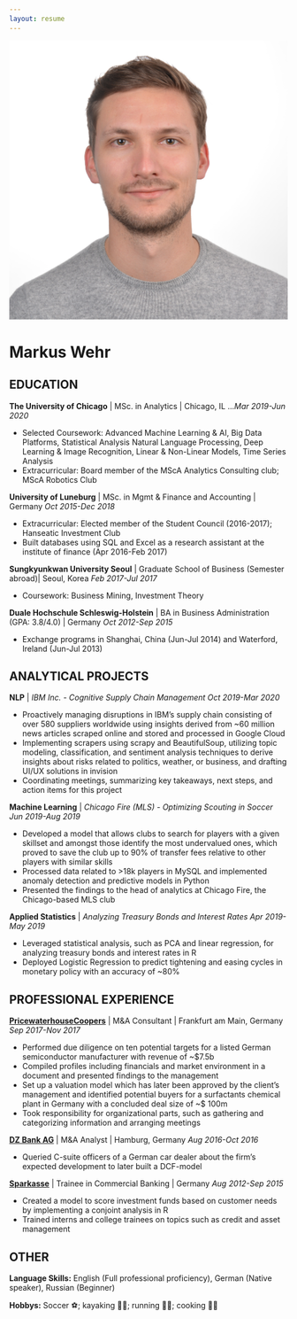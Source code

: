 ```yaml
---
layout: resume
---
```


![](images/MarkusWehr_headshot.jpg)

# Markus Wehr

## EDUCATION

**The University of Chicago** | MSc. in Analytics | Chicago, IL
...*Mar 2019-Jun 2020*
* Selected Coursework: Advanced Machine Learning & AI, Big Data Platforms, Statistical Analysis  Natural Language Processing, Deep Learning & Image Recognition, Linear & Non-Linear Models, Time Series Analysis 
* Extracurricular: Board member of the MScA Analytics Consulting club; MScA Robotics Club 

**University of Luneburg** | MSc. in Mgmt & Finance and Accounting | Germany
 *Oct 2015-Dec 2018*
* Extracurricular: Elected member of the Student Council (2016-2017); Hanseatic Investment Club 
* Built databases using SQL and Excel as a research assistant at the institute of finance (Apr 2016-Feb 2017) 

**Sungkyunkwan University Seoul** | Graduate School of Business (Semester abroad)| Seoul, Korea
 *Feb 2017-Jul 2017* 
* Coursework: Business Mining, Investment Theory 

**Duale Hochschule Schleswig-Holstein** | BA in Business Administration (GPA: 3.8/4.0) | Germany
 *Oct 2012-Sep 2015* 
* Exchange programs in Shanghai, China (Jun-Jul 2014) and Waterford, Ireland (Jun-Jul 2013)

## ANALYTICAL PROJECTS

**NLP** | *IBM Inc. - Cognitive Supply Chain Management*
 *Oct 2019-Mar 2020*
* Proactively managing disruptions in IBM’s supply chain consisting of over 580 suppliers worldwide using insights derived from ~60 million news articles scraped online and stored and processed in Google Cloud 
* Implementing scrapers using scrapy and BeautifulSoup, utilizing topic modeling, classification, and sentiment analysis techniques to derive insights about risks related to politics, weather, or business, and drafting UI/UX solutions in invision 
* Coordinating meetings, summarizing key takeaways, next steps, and action items for this project

**Machine Learning** | *Chicago Fire (MLS) - Optimizing Scouting in Soccer*
 *Jun 2019-Aug 2019*
* Developed a model that allows clubs to search for players with a given skillset and amongst those identify the most undervalued ones, which proved to save the club up to 90% of transfer fees relative to other players with similar skills 
* Processed data related to >18k players in MySQL and implemented anomaly detection and predictive models in Python 
* Presented the findings to the head of analytics at Chicago Fire, the Chicago-based MLS club

**Applied Statistics** | *Analyzing Treasury Bonds and Interest Rates*
 *Apr 2019-May 2019*
* Leveraged statistical analysis, such as PCA and linear regression, for analyzing treasury bonds and interest rates in R 
* Deployed Logistic Regression to predict tightening and easing cycles in monetary policy with an accuracy of ~80% 

## PROFESSIONAL EXPERIENCE

**[PricewaterhouseCoopers](https://www.pwc.com/)** | M&A Consultant | Frankfurt am Main, Germany
 *Sep 2017-Nov 2017*
* Performed due diligence on ten potential targets for a listed German semiconductor manufacturer with revenue of ~$7.5b 
* Compiled profiles including financials and market environment in a document and presented findings to the management 
* Set up a valuation model which has later been approved by the client’s management and identified potential buyers for a surfactants chemical plant in Germany with a concluded deal size of ~$ 100m 
* Took responsibility for organizational parts, such as gathering and categorizing information and arranging meetings 

**[DZ Bank AG](https://www.dzbank.com/)** | M&A Analyst | Hamburg, Germany
 *Aug 2016-Oct 2016*
* Queried C-suite officers of a German car dealer about the firm’s expected development to later built a DCF-model 

**[Sparkasse](https://www.sparkasse.de/)** | Trainee in Commercial Banking | Germany
 *Aug 2012-Sep 2015*
* Created a model to score investment funds based on customer needs by implementing a conjoint analysis in R 
* Trained interns and college trainees on topics such as credit and asset management 

## OTHER

**Language Skills:** English (Full professional proficiency), German (Native speaker), Russian (Beginner)

**Hobbys:** Soccer :soccer:; kayaking :rowing_man:; running :running_man:; cooking :man_cook:

<!-- ### Footer

Last updated: February 2020 -->
